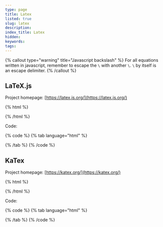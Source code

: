 ```yaml
---
type: page
title: Latex
listed: true
slug: latex
description: 
index_title: Latex
hidden: 
keywords: 
tags: 
---
```


{% callout type="warning" title="Javascript backslash" %}
For all equations written in javascript, remember to escape the `\` with another `\`. `\` by itself is an escape delimiter.
{% /callout %}

## LaTeX.js

Project homepage: [https://latex.js.org/](https://latex.js.org/)

{% html %}
<!DOCTYPE html>
<html lang="en">
<head>
  <script src="https://cdn.jsdelivr.net/npm/latex.js/dist/latex.js"></script>
</head>

<body>
  <script>
    var text = 'The fraction is as such: $\\frac{\\sqrt{2}}{2}$'

    var generator = new latexjs.HtmlGenerator({ hyphenate: false })

    generator = latexjs.parse(text, { generator: generator })
    document.head.appendChild(generator.stylesAndScripts("https://cdn.jsdelivr.net/npm/latex.js@0.12.4/dist/"))
    document.body.appendChild(generator.domFragment())
  </script>
</body>

</html>
{% /html %}

Code:

{% code %}
{% tab language="html" %}
<!DOCTYPE html>
<html lang="en">
<head>
  <script src="https://cdn.jsdelivr.net/npm/latex.js/dist/latex.js"></script>
</head>
<body>
  <script>
    var text = 'The fraction is as such: $\\frac{\\sqrt{2}}{2}$'

    var generator = new latexjs.HtmlGenerator({ hyphenate: false })

    generator = latexjs.parse(text, { generator: generator })
    document.head.appendChild(
      generator.stylesAndScripts("https://cdn.jsdelivr.net/npm/latex.js@0.12.4/dist/"))
    document.body.appendChild(generator.domFragment())
  </script>
</body>
</html>
{% /tab %}
{% /code %}

## KaTex

Project homepage: [https://katex.org/](https://katex.org/)

{% html %}
<!DOCTYPE html>
<html>
  <head>
    <link rel="stylesheet" href="https://cdn.jsdelivr.net/npm/katex@0.16.0/dist/katex.min.css" integrity="sha384-Xi8rHCmBmhbuyyhbI88391ZKP2dmfnOl4rT9ZfRI7mLTdk1wblIUnrIq35nqwEvC" crossorigin="anonymous">
    <script src="https://cdn.jsdelivr.net/npm/katex@0.16.0/dist/katex.min.js" integrity="sha384-X/XCfMm41VSsqRNQgDerQczD69XqmjOOOwYQvr/uuC+j4OPoNhVgjdGFwhvN02Ja" crossorigin="anonymous"></script>
  </head>
  <body>
    <span id="container"></span>
    <script>
      katex.render("c = \\pm\\sqrt{a^2 + b^2}", document.getElementById("container"), {
        displayMode: true
      });
    </script>
  </body>
</html>
{% /html %}

Code:

{% code %}
{% tab language="html" %}
<!DOCTYPE html>
<html>
  <head>
    <link rel="stylesheet" href="https://cdn.jsdelivr.net/npm/katex@0.16.0/dist/katex.min.css" integrity="sha384-Xi8rHCmBmhbuyyhbI88391ZKP2dmfnOl4rT9ZfRI7mLTdk1wblIUnrIq35nqwEvC" crossorigin="anonymous">
    <script src="https://cdn.jsdelivr.net/npm/katex@0.16.0/dist/katex.min.js" integrity="sha384-X/XCfMm41VSsqRNQgDerQczD69XqmjOOOwYQvr/uuC+j4OPoNhVgjdGFwhvN02Ja" crossorigin="anonymous"></script>
  </head>
  <body>
    <span id="container"></span>
    <script>
      katex.render("c = \\pm\\sqrt{a^2 + b^2}", document.getElementById("container"), {
        displayMode: true
      });
    </script>
  </body>
</html>
{% /tab %}
{% /code %}